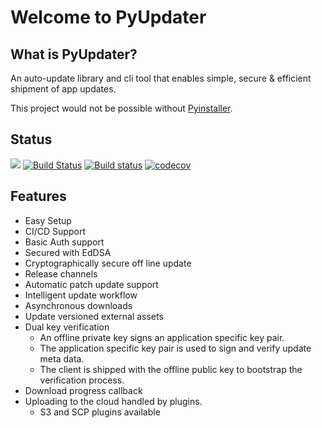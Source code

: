 # Welcome to PyUpdater


## What is PyUpdater?

An auto-update library and cli tool that enables simple, secure & efficient shipment of app updates.

This project would not be possible without [Pyinstaller](https://github.com/pyinstaller/pyinstaller).
## Status

[![](https://badge.fury.io/py/PyUpdater.svg)](http://badge.fury.io/py/PyUpdater)
[![Build Status](https://travis-ci.org/Digital-Sapphire/PyUpdater.svg?branch=master)](https://travis-ci.org/Digital-Sapphire/PyUpdater)
[![Build status](https://ci.appveyor.com/api/projects/status/gi44o2umiui5sc4i?svg=true)](https://ci.appveyor.com/project/JMSwag/pyupdater-xyiyl)
[![codecov](https://codecov.io/gh/Digital-Sapphire/PyUpdater/branch/master/graph/badge.svg)](https://codecov.io/gh/JMSwag/PyUpdater)

## Features

- Easy Setup
- CI/CD Support
- Basic Auth support
- Secured with EdDSA
- Cryptographically secure off line update
- Release channels
- Automatic patch update support
- Intelligent update workflow
- Asynchronous downloads
- Update versioned external assets
- Dual key verification
    - An offline private key signs an application specific key pair.
    - The application specific key pair is used to sign and verify update meta data.
    - The client is shipped with the offline public key to bootstrap the verification process.
- Download progress callback
- Uploading to the cloud handled by plugins.
    - S3 and SCP plugins available
